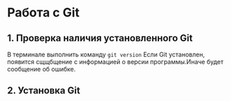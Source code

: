 # Работа с Git

## 1. Проверка наличия установленного Git
В терминале выполнить команду `git version`
Если Git установлен, появится сщщбщение с информацией о версии программы.Иначе будет сообщение об ошибке.

## 2. Установка Git